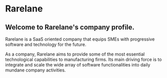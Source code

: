 # Rarelane

## Welcome to Rarelane's company profile. 

Rarelane is a SaaS oriented company that equips SMEs with progressive software and technology for the future.

As a company, Rarelane aims to provide some of the most essential technological capabilities to manufacturing firms. Its main driving force is to integrate and scale the wide array of software functionalities into daily mundane company activities.

